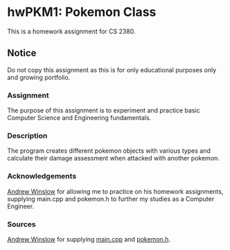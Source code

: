   # hwPKM1: Pokemon Class
  
  This is a homework assignment for CS 2380.
  
  ## Notice
  Do not copy this assignment as this is for only educational purposes only and growing portfolio.
  ### Assignment
  The purpose of this assignment is to experiment and practice basic Computer Science and Engineering fundamentals.
  
  ### Description
  The program creates different pokemon objects with various types and calculate their damage assessment when attacked with another pokemon.
  
  ### Acknowledgements
  [Andrew Winslow](https://github.com/andrewwinslow) for allowing me to practice on his homework assignments, supplying main.cpp and pokemon.h to further my studies as a Computer Engineer.
  
  ### Sources
  [Andrew Winslow](https://github.com/andrewwinslow/cs2/tree/master/hwPKM1) for supplying [main.cpp](https://github.com/andrewwinslow/cs2/blob/master/hwPKM1/main.cpp) and [pokemon.h](https://github.com/andrewwinslow/cs2/blob/master/hwPKM1/pokemon.h).